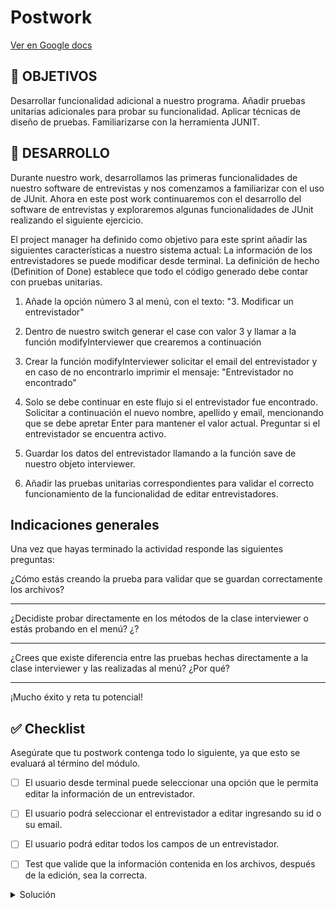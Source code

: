 # Postwork

[Ver en Google docs](https://docs.google.com/document/d/1RnxO-wmpxGFD5JSZtCvUKKRhEInfIMh4aCppziQWbMY/edit?usp=sharing)




## 🎯 OBJETIVOS

Desarrollar funcionalidad adicional a nuestro programa.
Añadir pruebas unitarias adicionales para probar su funcionalidad.
Aplicar técnicas de diseño de pruebas.
Familiarizarse con la herramienta JUNIT.

## 🚀 DESARROLLO

Durante nuestro work, desarrollamos las primeras funcionalidades de nuestro software de entrevistas  y nos comenzamos a familiarizar con el uso de JUnit. Ahora en este post work continuaremos con el desarrollo del software de entrevistas y exploraremos algunas funcionalidades de JUnit realizando el siguiente ejercicio.

El project manager ha definido como objetivo para este sprint añadir las siguientes características a nuestro sistema actual:
La información de los entrevistadores se puede modificar desde terminal.
La definición de hecho (Definition of Done) establece que todo el código generado debe contar con pruebas unitarias.

1. Añade la opción número 3 al menú, con el texto: "3. Modificar un entrevistador" 

1. Dentro de nuestro switch generar el case con valor 3 y llamar a la función modifyInterviewer que crearemos a continuación

1. Crear la función modifyInterviewer solicitar el email del entrevistador y en caso de no encontrarlo imprimir el mensaje:  "Entrevistador no encontrado"


1. Solo se debe continuar en este flujo si el entrevistador fue encontrado. Solicitar a continuación el nuevo nombre, apellido y email, mencionando que se debe apretar Enter para mantener el valor actual. Preguntar si el entrevistador se encuentra activo.
                    

1. Guardar los datos del entrevistador llamando a la función save de nuestro objeto interviewer.

1. Añadir las pruebas unitarias correspondientes para validar el correcto funcionamiento de la funcionalidad de editar entrevistadores.


## Indicaciones generales

Una vez que hayas terminado  la actividad responde las siguientes preguntas:

¿Cómo estás creando la prueba para validar que se guardan correctamente los archivos?
_________________________________________________________________________________________________________________________________________________________________________________________________________________________________
¿Decidiste probar directamente en los métodos de la clase interviewer o estás probando en el menú? ¿?
_________________________________________________________________________________________________________________________________________________________________________________________________________________________________

¿Crees que existe diferencia entre las pruebas hechas directamente a la clase interviewer y las realizadas al menú? ¿Por qué?
_________________________________________________________________________________________________________________________________________________________________________________________________________________________________

¡Mucho éxito y reta tu potencial!



## ✅ Checklist 

Asegúrate que tu postwork contenga todo lo siguiente, ya que esto se evaluará al término del módulo.

- [ ] El usuario desde terminal puede seleccionar una opción que le permita editar la información de un entrevistador.




- [ ] El usuario podrá seleccionar el entrevistador a editar ingresando su id o su email.




- [ ] El usuario podrá editar todos los campos de un entrevistador.




- [ ] Test que valide que la información contenida en los archivos, después de la edición, sea la correcta.








<details>
  <summary>Solución</summary>

`Menu.java`
```java
package com.test.interviewer;

import java.util.ArrayList;
import java.util.Scanner;

public class Menu {
    Scanner sc;

    public Menu() {
        sc = new Scanner(System.in);
        Interviewer.data = new ArrayList<Interviewer>();
        Interviewer.loadDataFromFile();

        showMainMenu();
    }

    public void showMainMenu() {
        int option = 0;

        while (option != 4 ) {
            System.out.println("Seleccione la operacion a realizar:");
            System.out.println("1. Dar de alta un entrevistador");
            System.out.println("2. Consultar un entrevistador");
            System.out.println("3. Modificar un entrevistador");
            System.out.println("4. Salir");

            option = sc.nextInt();
            sc.nextLine();

            switch (option) {
                case 1:
                    addInterviewer();
                    break;
                case 2:
                    searchInterviewer();
                    break;
                case 3:
                    modifyInterviewer();
                    break;
            }
        };

        System.out.println("Programa terminado");
    }

    public void addInterviewer() {
        System.out.println("Ingrese el nombre del entrevistador: ");
        String name = sc.nextLine();
        System.out.println("Ingrese el apellido del entrevistador: ");
        String lastName = sc.nextLine();
        System.out.println("Ingrese el email del entrevistador: ");
        String email = sc.nextLine();
        System.out.println("El entrevistador se encuentra activo? (1=Si/2=No)");
        Boolean isActive = sc.nextInt() == 1;
        sc.nextLine();

        Interviewer interviewer = new Interviewer(name, lastName, email, isActive);
        interviewer.add();

        System.out.println(interviewer.toString());
    }

    public void searchInterviewer() {
        System.out.println("Ingrese el email del entrevistador a consultar:");
        String email = sc.nextLine();

        Interviewer interviewer = Interviewer.getByEmail(email);

        if (interviewer != null) {
            System.out.println("Entrevistador encontrado:");
            System.out.println(interviewer.toString());
        } else {
            System.out.println("Entrevistador no encontrado");
        }
    }

    public void modifyInterviewer() {
        System.out.println("Ingrese el email del entrevistador a modificar:");
        String email = sc.nextLine();

        Interviewer interviewer = Interviewer.getByEmail(email);

        if (interviewer != null) {
            System.out.println("Entrevistador encontrado:");
            System.out.println(interviewer.toString());

            System.out.println("Ingrese el nuevo nombre del entrevistador: (Enter para mantener actual)");
            String name = sc.nextLine();
            System.out.println("Ingrese el nuevo apellido del entrevistador: (Enter para mantener actual)");
            String lastName = sc.nextLine();
            System.out.println("Ingrese el nuevo email del entrevistador: (Enter para mantener actual)");
            String newEmail = sc.nextLine();
            System.out.println("El entrevistador se encuentra activo? (1=Si/2=No)");
            Boolean isActive = sc.nextInt() == 1;
            sc.nextLine();

            interviewer.save(name, lastName, newEmail, isActive);

        } else {
            System.out.println("Entrevistador no encontrado");
        }
    }

    public static void main(String[] args) {
        new Menu();
    }
}

```
`MenuTest.java`
```java
package com.test.interviewer;

import org.junit.jupiter.api.AfterEach;
import org.junit.jupiter.api.BeforeEach;
import org.junit.jupiter.api.Test;

import java.io.ByteArrayInputStream;
import java.io.ByteArrayOutputStream;
import java.io.InputStream;
import java.io.PrintStream;

import static org.junit.jupiter.api.Assertions.assertTrue;

public class MenuTest {
    private final InputStream systemIn = System.in;
    private final PrintStream systemOut = System.out;
    private final String exitCommand = "4 \n";

    private ByteArrayInputStream testIn;
    private ByteArrayOutputStream testOut;

    @BeforeEach
    public void setUpOutput() {
        testOut = new ByteArrayOutputStream();
        System.setOut(new PrintStream(testOut));
    }

    private void provideInput(String data) {
        testIn = new ByteArrayInputStream(data.getBytes());
        System.setIn(testIn);
    }

    private String getOutput() {
        return testOut.toString();
    }

    @AfterEach
    public void restoreSystemInputOutput() {
        System.setIn(systemIn);
        System.setOut(systemOut);
    }


    @Test
    public void addNewInterviewer() {
        final String interviewerName = "Interviewer Name";
        final String interviewerLastName = "Interviewer Lastname";
        final String interviewerEmail = "Interviewer Email";
        final String addNewInterviewerCommand = "1 \n " + interviewerName + " \n " + interviewerLastName + " \n " + interviewerEmail + " \n 1 \n" + exitCommand;
        provideInput(addNewInterviewerCommand);

        Menu.main(new String[0]);
        final String output = getOutput();

        assertTrue(output.contains(interviewerName));
        assertTrue(output.contains(interviewerLastName));
        assertTrue(output.contains(interviewerEmail));
    }

    @Test
    public void getInterviewer() {
        final String interviewerName = "Interviewer Name";
        final String interviewerLastName = "Interviewer Lastname";
        final String interviewerEmail = "interviewer@mail.com";
        final String addNewInterviewerCommand = "1 \n " + interviewerName + " \n " + interviewerLastName + " \n " + interviewerEmail + " \n 1 \n";
        final String getInterviewerCommand = "2 \n " + interviewerEmail + "\n ";
        provideInput(addNewInterviewerCommand + getInterviewerCommand + exitCommand);

        Menu.main(new String[0]);
        final String output = getOutput();

        assertTrue(output.contains(interviewerName));
        assertTrue(output.contains(interviewerLastName));
        assertTrue(output.contains(interviewerEmail));
    }


}

```
</details>
